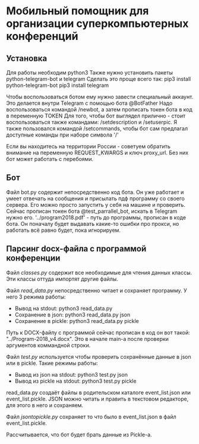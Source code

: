 Мобильный помощник для организации суперкомпьютерных конференций
================================================================
Установка
---------
Для работы необходим python3
Также нужно установить пакеты python-telegram-bot и telegram
Сделать это проще всего так:
pip3 install python-telegram-bot
pip3 install telegram


Чтобы воспользоваться ботом ему нужно завести специальный аккаунт. Это делается внутри Telegram с помощью бота @BotFather
Надо воспользоваться командой /newbot, а затем прописать токен бота в код в переменную TOKEN
Для того, чтобы бот выглядел прилично - стоит воспользоваться также командами: /setdescription и /setuserpic.
Я также пользовался командой /setcommands, чтобы бот сам предлагал доступные команды при наборе символа '/'

Если вы находитесь на территории России - советуем обратить внимание на переменную REQUEST_KWARGS и ключ proxy_url. Без них бот может работать с перебоями.	


Бот
---

Файл bot.py содержит непосредственно код бота. Он уже работает и умеет отвечать на сообщения и присылать пдф программу со своего сервера. 
Его можно просто запустить у себя на машине и проверить. Сейчас прописан токен бота @test_parrallel_bot, искать в Telegram нужно его.
'../program2018.pdf' - путь до программы, прописан в коде бота.
Он поначалу будет выдавать какие-то ошибки про прокси, но работать всё равно будет, пока игнорируем.

Парсинг docx-файла с программой конференции
-------------------------------------------

Файл *classes.py* содержит все необходимые для чтения данных классы. Эти классы оттуда импортят другие файлы.

Файл *read_data.py* непосредственно читает и сохраняет программу. У него 3 режима работы:
- Вывод на stdout:        python3 read_data.py 
- Сохранение в json:        python3 read_data.py json
- Сохранение в pickle:        python3 read_data.py pickle

Путь к DOCX-файлу с программой сейчас прописан в код он вот такой: "../Program-2018_v4.docx". Это в начале main-а после проверки аргументов коммандной строки.

Файл _test.py_ используется чтобы проверить сохранённые данные в json или в pickle. Такие режимы работы:
- Вывод из json на stdout:		python3 test.py json
- Вывод из pickle на stdout:		python3 test.py pickle

read_data.py создаёт файлы в родительском каталоге event_list.json или event_list.pickle. JSON можно читать и править в текстовом редакторе, для этого в него и сохраняем.

Файл _jsontopickle.py_ сохраняет то что было в event_list.json в файл event_list.pickle. 

Рассчитывается, что бот будет брать данные из Pickle-а.
